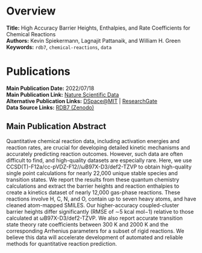 # Overview
**Title:** High Accuracy Barrier Heights, Enthalpies, and Rate Coefficients for Chemical Reactions<br>
**Authors:** Kevin Spiekermann, Lagnajit Pattanaik, and William H. Green<br>
**Keywords:** `rdb7`, `chemical-reactions`, `data`


# Publications
**Main Publication Date:** 2022/07/18<br>
**Main Publication Link:** [Nature Scientific Data](https://www.nature.com/articles/s41597-022-01529-6)<br>
**Alternative Publication Links:** [DSpace@MIT](https://dspace.mit.edu/handle/1721.1/144281) |
[ResearchGate](https://www.researchgate.net/publication/362068912_High_accuracy_barrier_heights_enthalpies_and_rate_coefficients_for_chemical_reactions)<br>
**Data Source Links:** [RDB7 (Zenodo)](https://zenodo.org/doi/10.5281/zenodo.5652097)


## Main Publication Abstract
Quantitative chemical reaction data, including activation energies and reaction rates, are crucial for developing
detailed kinetic mechanisms and accurately predicting reaction outcomes. However, such data are often difficult to find,
and high-quality datasets are especially rare. Here, we use CCSD(T)-F12a/cc-pVDZ-F12//ωB97X-D3/def2-TZVP to obtain
high-quality single point calculations for nearly 22,000 unique stable species and transition states. We report the
results from these quantum chemistry calculations and extract the barrier heights and reaction enthalpies to create a
kinetics dataset of nearly 12,000 gas-phase reactions. These reactions involve H, C, N, and O, contain up to seven heavy
atoms, and have cleaned atom-mapped SMILES. Our higher-accuracy coupled-cluster barrier heights differ significantly
(RMSE of ∼5 kcal mol−1) relative to those calculated at ωB97X-D3/def2-TZVP. We also report accurate transition state
theory rate coefficients between 300 K and 2000 K and the corresponding Arrhenius parameters for a subset of rigid
reactions. We believe this data will accelerate development of automated and reliable methods for quantitative reaction
prediction.

